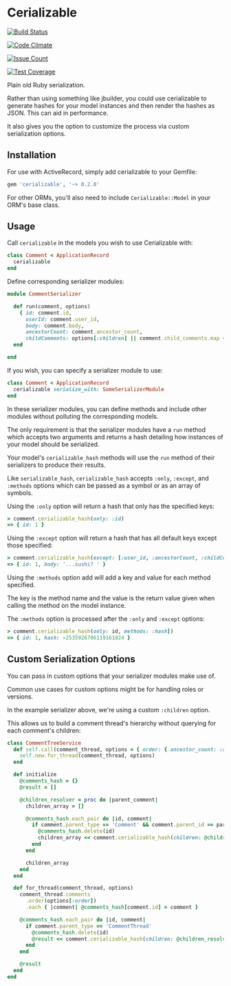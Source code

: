 # Cerializable

[![Build Status](https://travis-ci.org/nativestranger/cerializable.svg?branch=master)](https://travis-ci.org/nativestranger/cerializable)

[![Code Climate](https://codeclimate.com/github/nativestranger/cerializable/badges/gpa.svg)](https://codeclimate.com/github/nativestranger/cerializable)

[![Issue Count](https://codeclimate.com/github/nativestranger/cerializable/badges/issue_count.svg)](https://codeclimate.com/github/nativestranger/cerializable)

[![Test Coverage](https://codeclimate.com/github/nativestranger/cerializable/badges/coverage.svg)](https://codeclimate.com/github/nativestranger/cerializable/coverage)

Plain old Ruby serialization.

Rather than using something like jbuilder, you could use cerializable to generate hashes for your model instances and then render the hashes as JSON. This can aid in performance.

It also gives you the option to customize the process via custom serialization options.

## Installation

For use with ActiveRecord, simply add cerializable to your Gemfile:

```ruby
gem 'cerializable', '~> 0.2.0'
```

For other ORMs, you'll also need to include `Cerializable::Model` in your ORM's base class.

## Usage

Call `cerializable` in the models you wish to use Cerializable with:

```ruby
class Comment < ApplicationRecord
  cerializable
end
```

Define corresponding serializer modules:

```ruby
module CommentSerializer

  def run(comment, options)
    { id: comment.id,
      userId: comment.user_id,
      body: comment.body,
      ancestorCount: comment.ancestor_count,
      childComments: options[:children] || comment.child_comments.map { |c| c.cerializable_hash }
  end

end
```

If you wish, you can specify a serializer module to use:

```ruby
class Comment < ApplicationRecord
  cerializable serialize_with: SomeSerializerModule
end
```

In these serializer modules, you can define methods and include other modules without polluting the corresponding models.

The only requirement is that the serializer modules have a `run` method which accepts two arguments and returns a hash detailing how instances of your model should be serialized.

Your model's `cerializable_hash` methods will use the `run` method of their serializers to produce their results.

Like `serializable_hash`, `cerializable_hash` accepts `:only`, `:except`, and `:methods` options which can be passed as a
symbol or as an array of symbols.

Using the `:only` option will return a hash that only has the specified keys:

```ruby
> comment.cerializable_hash(only: :id)
=> { id: 1 }
```

Using the `:except` option will return a hash that has all default keys except those specified:

```ruby
> comment.cerializable_hash(except: [:user_id, :ancestorCount, :childComments])
=> { id: 1, body: '...sushi? ' }
```

Using the `:methods` option add will add a key and value for each method specified.

The key is the method name and the value is the return value given when calling the method on the model instance.

The `:methods` option is processed after the `:only` and `:except` options:

```ruby
> comment.cerializable_hash(only: id, methods: :hash])
=> { id: 1, hash: -2535926706119161824 }
```

## Custom Serialization Options

You can pass in custom options that your serializer modules make use of.

Common use cases for custom options might be for handling roles or versions.

In the example serializer above, we're using a custom `:children` option.

This allows us to build a comment thread's hierarchy without querying for each comment's children:

```ruby
class CommentTreeService
  def self.call(comment_thread, options = { order: { ancestor_count: :asc, id: :desc } })
    self.new.for_thread(comment_thread, options)
  end

  def initialize
    @comments_hash = {}
    @result = []

    @children_resolver = proc do |parent_comment|
      children_array = []

      @comments_hash.each_pair do |id, comment|
        if comment.parent_type == 'Comment' && comment.parent_id == parent_comment.id
          @comments_hash.delete(id)
          children_array << comment.cerializable_hash(children: @children_resolver.call(comment))
        end
      end

      children_array
    end
  end

  def for_thread(comment_thread, options)
    comment_thread.comments
      .order(options[:order])
      .each { |comment| @comments_hash[comment.id] = comment }

    @comments_hash.each_pair do |id, comment|
      if comment.parent_type == 'CommentThread'
        @comments_hash.delete(id)
        @result << comment.cerializable_hash(children: @children_resolver.call(comment))
      end
    end

    @result
  end
end
```
